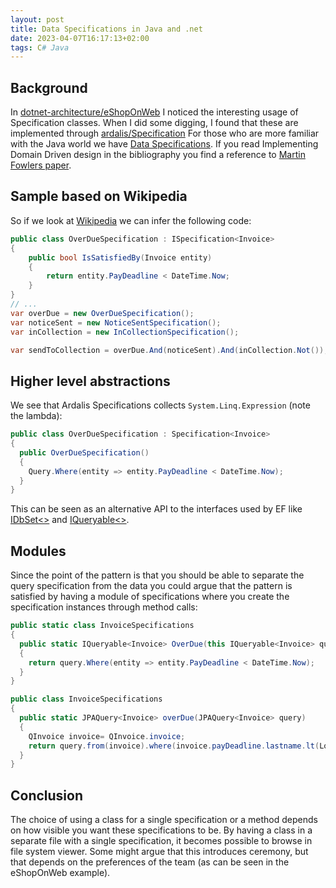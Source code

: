 ```yaml
---
layout: post
title: Data Specifications in Java and .net
date: 2023-04-07T16:17:13+02:00
tags: C# Java
---
```


## Background

In [dotnet-architecture/eShopOnWeb](https://github.com/dotnet-architecture/eShopOnWeb) I noticed the interesting usage of Specification classes. When I did some digging, I found that these are implemented through [ardalis/Specification](https://github.com/ardalis/Specification) For those who are more familiar with the Java world we have [Data Specifications](https://spring.io/blog/2011/04/26/advanced-spring-data-jpa-specifications-and-querydsl). If you read Implementing Domain Driven design in the bibliography you find a reference to [Martin Fowlers paper](https://martinfowler.com/apsupp/spec.pdf).

## Sample based on Wikipedia

So if we look at [Wikipedia](https://en.wikipedia.org/wiki/Specification_pattern) we can infer the following code:

```c#
public class OverDueSpecification : ISpecification<Invoice>
{
    public bool IsSatisfiedBy(Invoice entity)
    {
        return entity.PayDeadline < DateTime.Now;
    }
}
// ...
var overDue = new OverDueSpecification();
var noticeSent = new NoticeSentSpecification();
var inCollection = new InCollectionSpecification();

var sendToCollection = overDue.And(noticeSent).And(inCollection.Not());
```

## Higher level abstractions

We see that Ardalis Specifications collects `System.Linq.Expression` (note the lambda):

```c#
public class OverDueSpecification : Specification<Invoice>
{
  public OverDueSpecification()
  {
    Query.Where(entity => entity.PayDeadline < DateTime.Now);
  }
}
```

This can be seen as an alternative API to the interfaces used by EF like [IDbSet<>](https://learn.microsoft.com/en-us/dotnet/api/system.data.entity.idbset-1?view=entity-framework-6.2.0) and [IQueryable<>](https://learn.microsoft.com/en-us/dotnet/api/system.linq.iqueryable-1?view=net-7.0).

## Modules

Since the point of the pattern is that you should be able to separate the query specification from the data you could argue that the pattern is satisfied by having a module of specifications where you create the specification instances through method calls:

```c#
public static class InvoiceSpecifications
{
  public static IQueryable<Invoice> OverDue(this IQueryable<Invoice> query)
  {
    return query.Where(entity => entity.PayDeadline < DateTime.Now);
  }
}
```

```c#
public class InvoiceSpecifications
{
  public static JPAQuery<Invoice> overDue(JPAQuery<Invoice> query)
  {
    QInvoice invoice= QInvoice.invoice;
    return query.from(invoice).where(invoice.payDeadline.lastname.lt(LocalDateTime.now());
  }
}
```

## Conclusion

The choice of using a class for a single specification or a method depends on how visible you want these specifications to be. By having a class in a separate file with a single specification, it becomes possible to browse in file system viewer. Some might argue that this introduces ceremony, but that depends on the preferences of the team (as can be seen in the eShopOnWeb example).
